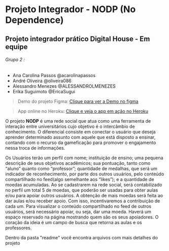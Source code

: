 # Projeto Integrador - NODP (No Dependence)
## Projeto integrador prático Digital House - Em equipe

###### Grupo 2 : 
* Ana Carolina Passos @acarolinapassos
* André Oliveira @oliveira086
* Alessandro Menezes @ALESSANDROLMENEZES
* Erika Suguimoto @EricaSugui

> Demo do projeto Figma:
[Clique para ver a Demo no figma](https://www.figma.com/proto/NxVG7XuHkqdQlMCHU0LdVq/NODP-OFICIAL-TEAM?node-id=6%3A20&scaling=scale-down)

> App online no Heroku:
[Clique e veja o app em ação no Heroku](https://hidden-temple-45611.herokuapp.com)

O projeto **NODP** é uma rede social que atua como uma ferramenta de interação entre universitários cujo objetivo é 
o intercâmbio de conhecimento. O diferencial consiste em conectar o usuário que deseja aprender determinado assunto
com aquele que está disposto a ensinar, contando com o recurso da gameficação para promover o engajamento nessa 
troca de informações.

Os Usuários terão um perfil com nome; instituição de ensino; uma pequena descrição de seus objetivos acadêmicos; 
sua pontuação, tanto como “aluno” quanto como “professor”; quantidade de medalhas, que será um indicador de 
reconhecimento, por parte dos outros usuários, pelo conteúdo compartilhado no feed(algo semelhante aos “likes”); 
e a quantidade de moedas acumuladas. 
Ao se cadastrarem na rede social, será contabilizado no perfil um total 5 de 
moedas, que poderão ser usadas para obter aulas e/ou para apoiar outros usuários. 
A obtenção de mais moedas será feita ao dar aulas e/ou receber apoio. 
Com isso, incentivaremos a contribuição de cada um.
Para visualizar o conteúdo compartilhado no feed de outros usuários, será necessário apoiar, ou seja, dar uma moeda. 
Haverá um espaço reservado na página mostrando quem são os seus apoiadores. O coração da ideia é um campo de busca 
que retorna as aulas e os professores.

Dentro da pasta "readme" você encontra arquivos com mais detalhes do projeto
